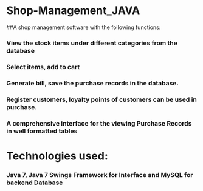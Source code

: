 # Shop-Management_JAVA

##A shop management software with the following functions:
### View the stock items under different categories from the database
### Select items, add to cart
### Generate bill, save the purchase records in the database.
### Register customers, loyalty points of customers can be used in purchase.
### A comprehensive interface for the viewing Purchase Records in well formatted tables
# Technologies used:
### Java 7, Java 7 Swings Framework for Interface and MySQL for backend Database
